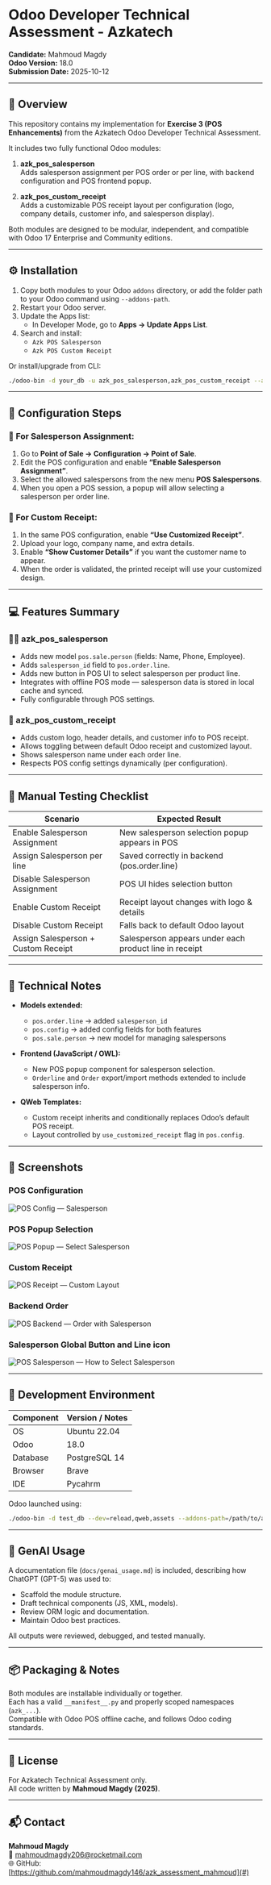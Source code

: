 # Odoo Developer Technical Assessment - Azkatech
**Candidate:** Mahmoud Magdy  
**Odoo Version:** 18.0  
**Submission Date:** 2025-10-12  

---

## 🧩 Overview
This repository contains my implementation for **Exercise 3 (POS Enhancements)** from the Azkatech Odoo Developer Technical Assessment.

It includes two fully functional Odoo modules:

1. **azk_pos_salesperson**  
   Adds salesperson assignment per POS order or per line, with backend configuration and POS frontend popup.

2. **azk_pos_custom_receipt**  
   Adds a customizable POS receipt layout per configuration (logo, company details, customer info, and salesperson display).

Both modules are designed to be modular, independent, and compatible with Odoo 17 Enterprise and Community editions.

---

## ⚙️ Installation

1. Copy both modules to your Odoo `addons` directory, or add the folder path to your Odoo command using `--addons-path`.
2. Restart your Odoo server.
3. Update the Apps list:
   - In Developer Mode, go to **Apps → Update Apps List**.
4. Search and install:
   - `Azk POS Salesperson`
   - `Azk POS Custom Receipt`

Or install/upgrade from CLI:
```bash
./odoo-bin -d your_db -u azk_pos_salesperson,azk_pos_custom_receipt --addons-path=/path/to/addons,/path/to/azk_assessment_mahmoud
```

---

## 🔧 Configuration Steps

### 🔹 For Salesperson Assignment:
1. Go to **Point of Sale → Configuration → Point of Sale**.
2. Edit the POS configuration and enable **“Enable Salesperson Assignment”**.
3. Select the allowed salespersons from the new menu **POS Salespersons**.
4. When you open a POS session, a popup will allow selecting a salesperson per order line.

### 🔹 For Custom Receipt:
1. In the same POS configuration, enable **“Use Customized Receipt”**.
2. Upload your logo, company name, and extra details.
3. Enable **“Show Customer Details”** if you want the customer name to appear.
4. When the order is validated, the printed receipt will use your customized design.

---

## 💻 Features Summary

### 🧍‍♂️ azk_pos_salesperson
- Adds new model `pos.sale.person` (fields: Name, Phone, Employee).
- Adds `salesperson_id` field to `pos.order.line`.
- Adds new button in POS UI to select salesperson per product line.
- Integrates with offline POS mode — salesperson data is stored in local cache and synced.
- Fully configurable through POS settings.

### 🧾 azk_pos_custom_receipt
- Adds custom logo, header details, and customer info to POS receipt.
- Allows toggling between default Odoo receipt and customized layout.
- Shows salesperson name under each order line.
- Respects POS config settings dynamically (per configuration).

---

## 🧪 Manual Testing Checklist

| Scenario | Expected Result |
|-----------|----------------|
| Enable Salesperson Assignment | New salesperson selection popup appears in POS |
| Assign Salesperson per line | Saved correctly in backend (pos.order.line) |
| Disable Salesperson Assignment | POS UI hides selection button |
| Enable Custom Receipt | Receipt layout changes with logo & details |
| Disable Custom Receipt | Falls back to default Odoo layout |
| Assign Salesperson + Custom Receipt | Salesperson appears under each product line in receipt |

---

## 🧠 Technical Notes

- **Models extended:**  
  - `pos.order.line` → added `salesperson_id`  
  - `pos.config` → added config fields for both features  
  - `pos.sale.person` → new model for managing salespersons  

- **Frontend (JavaScript / OWL):**
  - New POS popup component for salesperson selection.  
  - `Orderline` and `Order` export/import methods extended to include salesperson info.  

- **QWeb Templates:**
  - Custom receipt inherits and conditionally replaces Odoo’s default POS receipt.  
  - Layout controlled by `use_customized_receipt` flag in `pos.config`.

---

## 📸 Screenshots

### POS Configuration
![POS Config — Salesperson](docs/screenshots/POS_Configuration.png)

### POS Popup Selection
![POS Popup — Select Salesperson](docs/screenshots/POS_Salesperson_Popup_Selection.png)

### Custom Receipt
![POS Receipt — Custom Layout](docs/screenshots/Custom_Receipt.png)

### Backend Order
![POS Backend — Order with Salesperson](docs/screenshots/Backend_Order_With_Sales_Person.png)

### Salesperson Global Button and Line icon
![POS Salesperson — How to Select Salesperson](docs/screenshots/Salesperson_Global_Button_and_Line_icon.png)

---

## 🧰 Development Environment

| Component | Version / Notes |
|------------|----------------|
| OS | Ubuntu 22.04 |
| Odoo | 18.0 |
| Database | PostgreSQL 14 |
| Browser | Brave |
| IDE | Pycahrm |

Odoo launched using:
```bash
./odoo-bin -d test_db --dev=reload,qweb,assets --addons-path=/path/to/addons,/path/to/azk_assessment_mahmoud
```

---

## 🤖 GenAI Usage

A documentation file (`docs/genai_usage.md`) is included, describing how ChatGPT (GPT-5) was used to:
- Scaffold the module structure.
- Draft technical components (JS, XML, models).
- Review ORM logic and documentation.
- Maintain Odoo best practices.

All outputs were reviewed, debugged, and tested manually.

---

## 📦 Packaging & Notes

Both modules are installable individually or together.  
Each has a valid `__manifest__.py` and properly scoped namespaces (`azk_...`).  
Compatible with Odoo POS offline cache, and follows Odoo coding standards.

---

## 🧾 License
For Azkatech Technical Assessment only.  
All code written by **Mahmoud Magdy (2025)**.

---

## 📬 Contact
**Mahmoud Magdy**  
📧 mahmoudmagdy206@rocketmail.com  
🌐 GitHub: [https://github.com/mahmoudmagdy146/azk_assessment_mahmoud](#)
